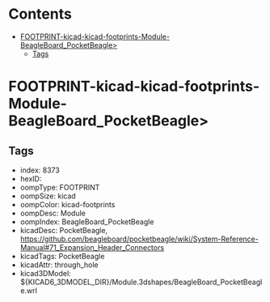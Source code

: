 



Contents
========

* [FOOTPRINT-kicad-kicad-footprints-Module-BeagleBoard_PocketBeagle>](#footprint-kicad-kicad-footprints-module-beagleboard_pocketbeagle)
	* [Tags](#tags)

# FOOTPRINT-kicad-kicad-footprints-Module-BeagleBoard_PocketBeagle>

## Tags

- index: 8373
- hexID: 
- oompType: FOOTPRINT
- oompSize: kicad
- oompColor: kicad-footprints
- oompDesc: Module
- oompIndex: BeagleBoard_PocketBeagle
- kicadDesc: PocketBeagle, https://github.com/beagleboard/pocketbeagle/wiki/System-Reference-Manual#71_Expansion_Header_Connectors
- kicadTags: PocketBeagle
- kicadAttr: through_hole
- kicad3DModel: ${KICAD6_3DMODEL_DIR}/Module.3dshapes/BeagleBoard_PocketBeagle.wrl
